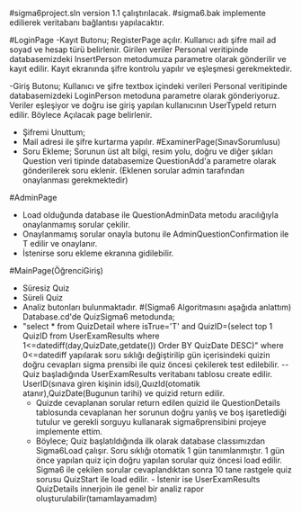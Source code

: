 #sigma6project.sln version 1.1 çalıştırılacak.
#sigma6.bak implemente edilierek veritabanı bağlantısı yapılacaktır.

#LoginPage 
-Kayıt Butonu;
  RegisterPage açılır. Kullanıcı adı şifre mail ad soyad ve hesap türü belirlenir. Girilen veriler Personal veritipinde databasemizdeki InsertPerson metodumuza parametre olarak gönderilir ve kayıt edilir.
  Kayıt ekranında şifre kontrolu yapılır ve eşleşmesi gerekmektedir.

-Giriş Butonu;
  Kullanıcı ve şifre textbox içindeki verileri Personal veritipinde databasemizdeki LoginPerson metoduna parametre olarak gönderiyoruz.
  Veriler eşleşiyor ve doğru ise giriş yapılan kullanıcının UserTypeId return edilir.
  Böylece Açılacak page belirlenir.
  - Şifremi Unuttum;
  - Mail adresi ile şifre kurtarma yapılır.
  #ExaminerPage(SınavSorumlusu)
   - Soru Ekleme;
    Sorunun üst alt bilgi, resim yolu, doğru ve diğer şıkları Question veri tipinde databasemize QuestionAdd'a parametre olarak gönderilerek soru eklenir.
    (Eklenen sorular admin tarafından onaylanması gerekmektedir)
   
   #AdminPage
   - Load olduğunda database ile QuestionAdminData metodu aracılığıyla onaylanmamış sorular çekilir.
   - Onaylanmamış sorular onayla butonu ile AdminQuestionConfirmation ile T edilir ve onaylanır.
   - İstenirse soru ekleme ekranına gidilebilir.
   
   #MainPage(ÖğrenciGiriş)
   - Süresiz Quiz
   - Süreli Quiz
   - Analiz butonları bulunmaktadır.
   #(Sigma6 Algoritmasını aşağıda anlattım) Database.cd'de  QuizSigma6 metodunda; 
   - "select * from QuizDetail where isTrue='T' and QuizID=(select top 1 QuizID from UserExamResults where 1<=datediff(day,QuizDate,getdate()) Order BY QuizDate DESC)"
   where 0<=datediff yapılarak soru sıklığı değiştirilip gün içerisindeki quizin doğru cevapları sigma prensibi ile quiz öncesi çekilerek test edilebilir.
   --       Quiz başladığında UserExamResults veritabanı tablosu create edilir. UserID(sınava giren kişinin idsi),QuızId(otomatik atanır),QuizDate(Bugunun tarihi) ve quizid     return edilir.
      - Quizde cevaplanan sorular return edilen quizid ile QuestionDetails tablosunda cevaplanan her sorunun doğru yanlış ve boş işaretlediği tutulur ve gerekli sorguyu     kullanarak sigma6prensibini projeye implemente ettim.
      - Böylece;
       Quiz başlatıldığında ilk olarak database classımızdan Sigma6Load çalışır. Soru sıklığı otomatik 1 gün tanımlanmıştır. 1 gün önce yapılan quiz için doğru yapılan       sorular quiz öncesi load edilir. Sigma6 ile çekilen sorular cevaplandıktan sonra 10 tane rastgele quiz sorusu QuizStart ile load edilir.
    - İstenir ise UserExamResults QuizDetails innerjoin ile genel bir analiz rapor oluşturulabilir(tamamlayamadım)


